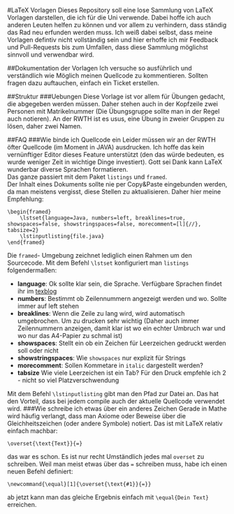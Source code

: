 #LaTeX Vorlagen 
Dieses Repository soll eine lose Sammlung von LaTeX Vorlagen darstellen, die ich für die Uni verwende. Dabei hoffe ich auch anderen Leuten helfen zu können und vor allem zu verhindern, dass ständig das Rad neu erfunden werden muss.
Ich weiß dabei selbst, dass meine Vorlagen defintiv nicht vollständig sein und hier erhoffe ich mir Feedback und Pull-Requests bis zum Umfallen, dass diese Sammlung möglichst sinnvoll und verwendbar wird.

##Dokumentation der Vorlagen
Ich versuche so ausführlich und verständlich wie Möglich meinen Quellcode zu kommentieren. Sollten fragen dazu auftauchen, einfach ein Ticket erstellen.

##Struktur
###Uebungen
Diese Vorlage ist vor allem für Übungen gedacht, die abgegeben werden müssen. Daher stehen auch in der Kopfzeile zwei Personen mit Matrikelnummer (Die Übungsgruppe sollte man in der Regel auch notieren). 
An der RWTH ist es usus, eine Übung in zweier Gruppen zu lösen, daher zwei Namen.

##FAQ
###Wie binde ich Quellcode ein
Leider müssen wir an der RWTH öfter Quellcode (im Moment in JAVA) ausdrucken. Ich hoffe das kein vernünftiger Editor dieses Feature unterstützt (den das würde bedeuten, es wurde weniger Zeit in wichtige Dinge investiert). Gott sei Dank kann LaTeX wunderbar diverse  Sprachen formatieren.  
Das ganze passiert mit dem Paket `listings` und `framed`.  
Der Inhalt eines Dokuments sollte nie per Copy&Paste eingebunden werden, da man meistens vergisst, diese Stellen zu aktualisieren. Daher hier meine Empfehlung:  

	\begin{framed}
		\lstset{language=Java, numbers=left, breaklines=true, showspaces=false, showstringspaces=false, morecomment=[l]{//}, tabsize=2}
		\lstinputlisting{file.java}
	\end{framed}  

Die `framed`- Umgebung zeichnet lediglich einen Rahmen um den Sourcecode. Mit dem Befehl `\lstset` konfiguriert man `listings` folgendermaßen:  

* **language**: Ok sollte klar sein, die Sprache. Verfügbare Sprachen findet ihr im   [texblog](http://texblog.org/2008/04/02/include-source-code-in-latex-with-listings/)  
* **numbers**: Bestimmt ob Zeilennummern angezeigt werden und wo. Sollte immer auf left stehen   
* **breaklines**: Wenn die Zeile zu lang wird, wird automatisch umgebrochen. Um zu drucken sehr wichtig (Daher auch immer Zeilennummern anzeigen, damit klar ist wo ein echter Umbruch war und wo nur das A4-Papier zu schmal ist)  
* **showspaces**: Stellt ein ob ein Zeichen für Leerzeichen gedruckt werden soll oder nicht
* **showstringspaces**: Wie `showspaces` nur explizit für Strings
* **morecomment**: Sollen Kommetare in `italic` dargestellt werden?
* **tabsize** Wie viele Leerzeichen ist ein Tab? Für den Druck empfehle ich 2 - nicht so viel Platzverschwendung

Mit dem Befehl `\lstinputlisting` gibt man den Pfad zur Datei an. Das hat den Vorteil, dass bei jedem compile auch der aktuelle Quellcode verwendet wird.
###Wie schreibe ich etwas über ein anderes Zeichen
Gerade in Mathe wird häufig verlangt, dass man Axiome oder Beweise über die Gleichheitszeichen (oder andere Symbole) notiert. Das ist mit LaTeX relativ einfach machbar:

	\overset{\text{Text}}{=}
das war es schon. Es ist nur recht Umständlich jedes mal `overset` zu schreiben. Weil man meist etwas über das `=` schreiben muss, habe ich einen neuen Befehl definiert:

	\newcommand{\equal}[1]{\overset{\text{#1}}{=}}
	
ab jetzt kann man das gleiche Ergebnis einfach mit `\equal{Dein Text}` erreichen.
